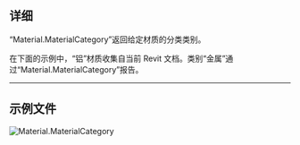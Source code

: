 ## 详细
“Material.MaterialCategory”返回给定材质的分类类别。

在下面的示例中，“铝”材质收集自当前 Revit 文档。类别“金属”通过“Material.MaterialCategory”报告。
___
## 示例文件

![Material.MaterialCategory](./Revit.Elements.Material.MaterialCategory_img.jpg)
